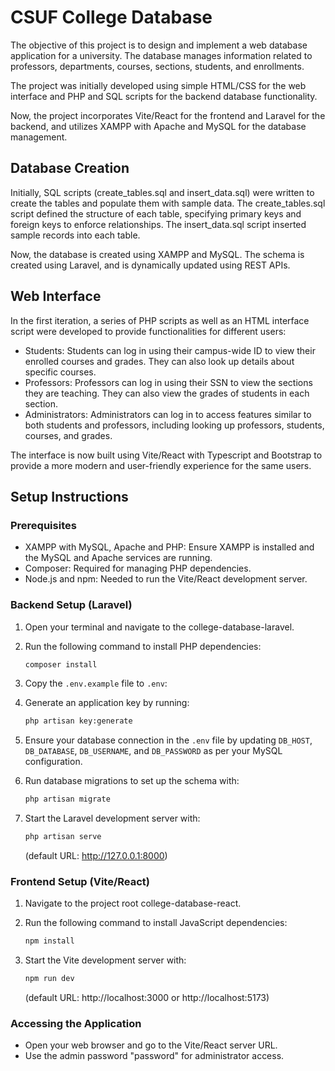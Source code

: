 # CSUF College Database
The objective of this project is to design and implement a web database application for a university. The database manages information related to professors, departments, courses, sections, students, and enrollments.

The project was initially developed using simple HTML/CSS for the web interface and PHP and SQL scripts for the backend database functionality. 

Now, the project incorporates Vite/React for the frontend and Laravel for the backend, and utilizes XAMPP with Apache and MySQL for the database management.

## Database Creation
Initially, SQL scripts (create_tables.sql and insert_data.sql) were written to create the tables and populate them with sample data. The create_tables.sql script defined the structure of each table, specifying primary keys and foreign keys to enforce relationships. The insert_data.sql script inserted sample records into each table.

Now, the database is created using XAMPP and MySQL. The schema is created using Laravel, and is dynamically updated using REST APIs.


## Web Interface
In the first iteration, a series of PHP scripts as well as an HTML interface script were developed to provide functionalities for different users:
- Students: Students can log in using their campus-wide ID to view their enrolled courses and grades. They can also look up details about specific courses.
- Professors: Professors can log in using their SSN to view the sections they are teaching. They can also view the grades of students in each section.
- Administrators: Administrators can log in to access features similar to both students and professors, including looking up professors, students, courses, and grades.

The interface is now built using Vite/React with Typescript and Bootstrap to provide a more modern and user-friendly experience for the same users.

## Setup Instructions

### Prerequisites
- XAMPP with MySQL, Apache and PHP: Ensure XAMPP is installed and the MySQL and Apache services are running.
- Composer: Required for managing PHP dependencies.
- Node.js and npm: Needed to run the Vite/React development server.


### Backend Setup (Laravel)
1. Open your terminal and navigate to the college-database-laravel.
   
2. Run the following command to install PHP dependencies:
   ```bash
   composer install
   ```
   
3. Copy the `.env.example` file to `.env`:
     
4. Generate an application key by running:
   ```bash
   php artisan key:generate
   ```
   
5. Ensure your database connection in the `.env` file by updating `DB_HOST`, `DB_DATABASE`, `DB_USERNAME`, and `DB_PASSWORD` as per your MySQL configuration.
   
6. Run database migrations to set up the schema with:
   ```bash
   php artisan migrate
   ```
   
7. Start the Laravel development server with:
   ```bash
   php artisan serve
   ```
   (default URL: http://127.0.0.1:8000)

### Frontend Setup (Vite/React)
1. Navigate to the project root college-database-react.
   
2. Run the following command to install JavaScript dependencies:
   ```bash
   npm install
   ```
   
3. Start the Vite development server with:
   ```bash
   npm run dev
   ```
   (default URL: http://localhost:3000 or http://localhost:5173)

### Accessing the Application
- Open your web browser and go to the Vite/React server URL.
- Use the admin password "password" for administrator access.
